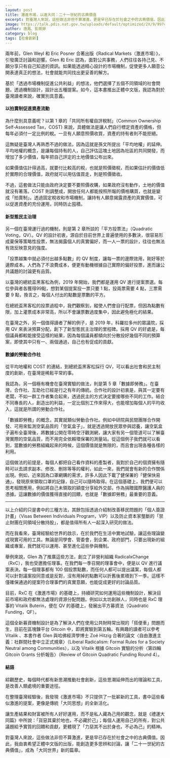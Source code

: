 ```yaml
---
layout: post
title: 激進市場，以進大同：二十一世紀的古典價值
excerpt: 對臺灣人來說，這些做法非但不算激進，更是早已存在於社會之中的古典價值。因此
image: https://talk.pdis.nat.gov.tw/uploads/default/optimized/2X/9/997ce7f4a6d8b61e62021dfad4ce3707a995f42b_2_1380x920.jpeg
author: 唐鳳、彭筱婷
category: blog
tags: [社會創新]
---
```


兩年前，Glen Weyl 和 Eric Posner 合著出版《Radical Markets（激進市場）》，引發廣泛討論和迴響。Glen 和 Eric 認為，面對公共事務，人們往往各持己見、不願分享只有自己知道的資訊。如果能透過精心設計的市場機制，促使更多人願意公開表達真正的想法，社會就能共同找出更妥善的解方。

基於「透過市場機制促進公共利益」的想法，他們選擇了五個不同領域的社會問題，透過機制設計，設計出五種提案。如今，這本書推出正體中文版，我認為對於臺灣讀者來說，確實別具意義。

#### 以拍賣制促進資產流動

為什麼別具意義呢？以第 1 章的「共同所有權自評稅制」（Common Ownership Self-Assessed Tax，COST) 來說，具體做法是讓人們自行標定資產的價格，但每年必須付一定比例的稅。一旦有人願意照價收買，資產的持有者則不能拒絕。

這無疑是臺灣人再熟悉不過的做法，因為這就是孫文所提出「平均地權」的延伸。平均地權的概念，是讓每個持有的人，自己評估這塊土地因為社區的共同開發，而增加了多少價值，每年把自己評定的土地價值公布出來。

如果價值估計得過高，就要付比較高的稅，也就是照價徵稅，而如果估計的價值低於實際的合理價值，政府就可以用估值買走，則是照價徵收。

不過，這套做法只能由政府決定要不要照價收購，如果政府沒有動作，土地的價值就沒有著落。COST 則調整成，開放任何人都能按照所報的價格購買，也就是變成「拍賣制」。透過固定稅收和市場機制，讓持有人願意揭露資產的真實價值，可以促進資產的充份運用，同時防止囤積。

#### 新型態民主治理

另一個在臺灣運行過的機制，則是第 2 章所談的「平方投票法」（Quadratic Voting，QV）。QV 的設計初衷，源自於目前世界上普遍使用的多數決，很容易形成棄保等策略性投票，無法揭露個人的真實偏好，而一人一票的設計，往往也無法有效反映意見的強度。

「投票越集中就必須付出越多點數」的 QV 制度，讓每一票的邊際效用，剛好等於邊際成本。人們為了不浪費成本，便更有動機根據自己實際的偏好投票，進而讓公共議題的討論更有品質。

以臺灣的總統盃黑客松為例，2019 年開始，我們都是運用 QV 進行提案票選。每位參與者各獲得99點，想對某個提案投一票只要 1 點，投兩票需要 4 點，三票需要 9 點，換言之，每個人付出的點數是票數的平方。

在總統盃黑客松的投票過程中，我們觀察到，縱使人們會自行配票，但因為點數有限，加上灌票成本非常高，所以不會讓票數過度集中，因此避免極化的結果。

在臺灣之外，另一個值得讀者了解的例子，是 2019 年，科羅拉多州的眾議院，採用 QV 來表決預算分配，創下了新型態民主治理的里程碑。採用 QV 的好處是，每個議員都較能接受這樣的結果，因為每個議員都傾向於分散投好幾個不同的預算案，即使其中只有一、兩個通過，自己也有促成的貢獻。

#### 數據的勞動合作社

從平均地權和 COST 的連結，到總統盃黑客松採行 QV，可以看出社會和民主制度的創新，在臺灣是稀鬆平常的事。

我認為，另一個極有機會在臺灣實驗的做法，則是第 5 章「數據即勞務」。在臺灣，合作社、互助社已經是行之有年的傳統。合作社的設計初衷是，與其一定要有老闆，不如一群工作者集合起來，透過民主的方式決定要接哪些不同的工作。結合不同專長的人，創造出的利益，一定比個別工作來得大，也能增加每個人的平均收入，這就是所謂的勞動合作社。

「數據即勞務」的概念，其實就類似勞動合作社。例如中研院與民間團隊合作開發、可用來監測空氣品質的「空氣盒子」，就是透過開放民眾參與認養，讓空氣盒子遍布全臺灣後，將數據公開在零時空汙觀測網，讓大家有另一個管道可以了解臺灣實際的空氣品質，而不用完全依賴環保署的測量站。從這個例子我們就可以看到，當數據的勞務組織起來的時候，這個價值就是無限的，而且會出現各種各樣的利用。

這個做法的前提是，每個人都把自己看作資料的產製者，我對於自己的個資擁有隨時可以去請求副本、修改、刪除等等的權利，如此一來，我們就會有新的合作關係出現。例如，近來因為口罩網購的需求，許多人因此下載了健保署的「健保快易通」，發現原來領取口罩的記錄，自己可以隨時取得。在這個基礎上，我們便可以思考相關應用，例如將自己未領取的額度分享給外交部，作為捐贈國際醫護人員的憑據。這讓數據的價值獲得直接的回饋，也就是「數據即勞務」最重要的意義。

---

以上介紹的只是書中的三種方法，其餘包括透過介紹制改善移民問題的「個人簽證計畫」（Visas Between Individuals Program，VIP）以及防止資本家壟斷的「禁止財團在同領域分散持股」，都是值得所有人一起深入研究的做法。

而在我看來，臺灣經驗給世界的啟示，在於我們在生活中實地試驗，讓這些理論變成現實可用的工具。無論是同學會、管委會，到企業、政府部門，只要出現新的組織或專案，我們就可以運用、甚至進化這些參與機制。

舉例來說，Glen 為了推廣這些方法，創立了非營利組織 RadicalxChange（RxC），我也受邀擔任理事。在我們每一季召開的理事會中，便是以 QV 進行議案表決。每一個理事都有 100 個投票點數，而任何人都可以提出議案，每個人都可以針對議案投同意或是反對，沒有用掉的點數可以折舊後累積到下一季。這樣不僅確保通過的提案符合理事們的真實意願，也能促成更好的討論品質。

目前，RxC 在《激進市場》的基礎上，持續研究如何運用這些機制設計，解決目前市場和政府都無法處理的資源分配問題。例如以太坊創辦人，同時也是 RxC 理事的 Vitalik Buterin，便在 QV 的基礎上，發展出平方募資法（Quadratic Funding，QF）。

這個全新募資機制設計是為了解決人們在使用公共財時常出現的「搭便車」問題而生，目前在區塊鍊平台 Gitcoin 中，即將實驗到第五輪。有興趣的讀者可以參考 Vitalik 、本書作者 Glen 與哈佛經濟學博士 Zoë Hitzig 合著的論文〈自由激進主義：社群間社會中立正式規章〉（Liberal Radicalism: Formal Rules for a Society Neutral among Communities），以及 Vitalik 根據 Gitcoin 實驗的分析〈第四輪 Gitcoin Grants 分析報告〉（Review of Gitcoin Quadratic Funding Round 4）。

#### 結語

綜觀歷史，每個時代都有新思潮推動社會創新，這些思潮延伸而出的理論和工具，是改善人類處境的重要途徑。

在整理臺灣經驗後，我發現《激進市場》不只提供了一批嶄新的工具，書中這些看似激進的提案，更像是傳統「大同思想」的全新活化。

讓生產結果和財富被所有人好好運用，而不是私人藏為己用的觀念，就是《禮運大同篇》中所說：「貨惡其棄於地也，不必藏於己」；每個人運用自己的所有，對公共議題給予實質的回饋和貢獻，更體現了「力惡其不出於身也，不必為己」的精神。

對臺灣人來說，這些做法非但不算激進，更是早已存在於社會之中的古典價值。因此，我由衷希望正體中文版的出版，能創造更多思辨和討論，讓「二十一世紀的古典價值」，成為「大同世界」新的篇章。
